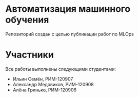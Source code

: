# Автоматизация машинного обучения
Репозиторий создан с целью публикации работ по MLOps
# Участники
Все работы выполнены следующими студентами:
- Ильин Семён, РИМ-120907
- Александр Медовиков, РИМ-120908
- Алёна Гринько, РИМ-120906
